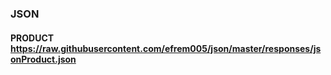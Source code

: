 ### JSON

#### PRODUCT  https://raw.githubusercontent.com/efrem005/json/master/responses/jsonProduct.json